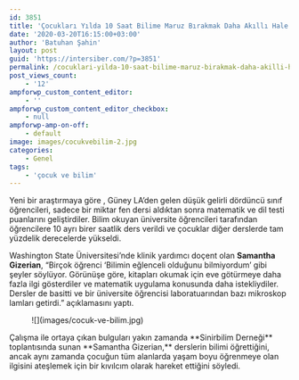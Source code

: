 ```yaml
---
id: 3851
title: 'Çocukları Yılda 10 Saat Bilime Maruz Bırakmak Daha Akıllı Hale Getiriyor'
date: '2020-03-20T16:15:00+03:00'
author: 'Batuhan Şahin'
layout: post
guid: 'https://intersiber.com/?p=3851'
permalink: /cocuklari-yilda-10-saat-bilime-maruz-birakmak-daha-akilli-hale-getiriyor/
post_views_count:
    - '12'
ampforwp_custom_content_editor:
    - ''
ampforwp_custom_content_editor_checkbox:
    - null
ampforwp-amp-on-off:
    - default
image: images/cocukvebilim-2.jpg
categories:
    - Genel
tags:
    - 'çocuk ve bilim'
---
```


Yeni bir araştırmaya göre , Güney LA’den gelen düşük gelirli dördüncü sınıf öğrencileri, sadece bir miktar fen dersi aldıktan sonra matematik ve dil testi puanlarını geliştirdiler. Bilim okuyan üniversite öğrencileri tarafından öğrencilere 10 ayrı birer saatlik ders verildi ve çocuklar diğer derslerde tam yüzdelik derecelerde yükseldi.

Washington State Üniversitesi’nde klinik yardımcı doçent olan **Samantha Gizerian**, “Birçok öğrenci ‘Bilimin eğlenceli olduğunu bilmiyordum’ gibi şeyler söylüyor. Görünüşe göre, kitapları okumak için eve götürmeye daha fazla ilgi gösterdiler ve matematik uygulama konusunda daha istekliydiler. Dersler de basitti ve bir üniversite öğrencisi laboratuarından bazı mikroskop lamları getirdi.” açıklamasını yaptı.

<figure class="wp-block-image size-full">![](images/cocuk-ve-bilim.jpg)</figure>Çalışma ile ortaya çıkan bulguları yakın zamanda **Sinirbilim Derneği** toplantısında sunan **Samantha Gizerian,** derslerin bilimi öğrettiğini, ancak aynı zamanda çocuğun tüm alanlarda yaşam boyu öğrenmeye olan ilgisini ateşlemek için bir kıvılcım olarak hareket ettiğini söyledi.